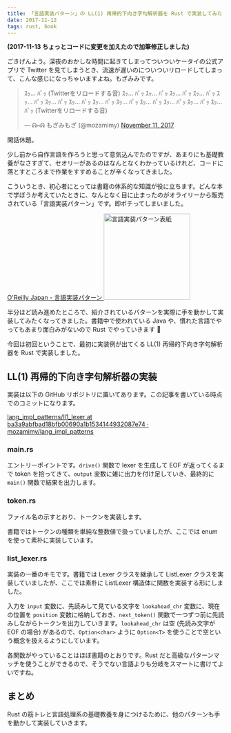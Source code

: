 ```yaml
---
title: 「言語実装パターン」の LL(1) 再帰的下向き字句解析器を Rust で実装してみた
date: 2017-11-12
tags: rust, book
---
```


**(2017-11-13 ちょっとコードに変更を加えたので加筆修正しました)**

ごきげんよう。深夜のおかしな時間に起きてしまってついついケータイの公式アプリで Twitter を見てしまうとき、流速が遅いのについついリロードしてしまって、こんな感じになっちゃいますよね。もざみみです。

<blockquote class="twitter-tweet" data-lang="en"><p lang="ja" dir="ltr">ｽｯ... ﾊﾟｯ (Twitterをリロードする音) ｽｯ... ﾊﾟｯ ｽｯ... ﾊﾟｯ ｽｯ... ﾊﾟｯ ｽｯ... ﾊﾟｯ ｽｯ... ﾊﾟｯ ｽｯ... ﾊﾟｯ ｽｯ... ﾊﾟｯ ｽｯ... ﾊﾟｯ ｽｯ... ﾊﾟｯ ｽｯ... ﾊﾟｯ ｽｯ... ﾊﾟｯ ｽｯ... ﾊﾟｯ ｽｯ... ﾊﾟｯ (Twitterをリロードする音)</p>&mdash; ᕱ⑅ᕱ もざみもざ (@mozamimy) <a href="https://twitter.com/mozamimy/status/929406274709569536?ref_src=twsrc%5Etfw">November 11, 2017</a></blockquote>
<script async src="https://platform.twitter.com/widgets.js" charset="utf-8"></script>

閑話休題。

少し前から自作言語を作ろうと思って意気込んでたのですが、あまりにも基礎教養がなさすぎて、セオリーがあるのはなんとなくわかっているけれど、コードに落とすところまで作業をすすめることが辛くなってきました。

こういうとき、初心者にとっては書籍の体系的な知識が役に立ちます。どんな本で学ぼうか考えていたときに、なんとなく目に止まったのがオライリーから販売されている「言語実装パターン」です。即ポチってしまいました。

<a href="https://www.oreilly.co.jp/books/9784873115320/">
  O'Reilly Japan - 言語実装パターン

  <img alt='言語実装パターン表紙' src='/2017/11/12/lang_impl_patterns_2_2/lang_impl_patterns.jpg' style="width: 200px;">
</a>

半分ほど読み進めたところで、紹介されているパターンを実際に手を動かして実装してみたくなってきました。書籍中で使われている Java や、慣れた言語でやってもあまり面白みがないので Rust でやっていきます 💪

今回は初回ということで、最初に実装例が出てくる LL(1) 再帰的下向き字句解析器を Rust で実装しました。

## LL(1) 再帰的下向き字句解析器の実装

実装は以下の GitHub リポジトリに置いてあります。この記事を書いている時点でのコミットになります。

[lang\_impl\_patterns/ll1\_lexer at ba3a9abfbad18bfb00690a1b1534144932087e74 · mozamimy/lang\_impl\_patterns](https://github.com/mozamimy/lang_impl_patterns/tree/ba3a9abfbad18bfb00690a1b1534144932087e74/ll1_lexer)

### main.rs

<script src="https://gist-it.appspot.com/github/mozamimy/lang_impl_patterns/raw/ba3a9abfbad18bfb00690a1b1534144932087e74/ll1_lexer/src/main.rs"></script>

エントリーポイントです。`drive()` 関数で lexer を生成して EOF が返ってくるまで token を拾ってきて、`output` 変数に雑に出力を付け足していき、最終的に `main()` 関数で結果を出力します。

### token.rs

<script src="https://gist-it.appspot.com/github/mozamimy/lang_impl_patterns/raw/ba3a9abfbad18bfb00690a1b1534144932087e74/ll1_lexer/src/token.rs"></script>

ファイル名の示すとおり、トークンを実装します。

書籍ではトークンの種類を単純な整数値で扱っていましたが、ここでは enum を使って素朴に実装しています。

### list\_lexer.rs

<script src="https://gist-it.appspot.com/github/mozamimy/lang_impl_patterns/raw/ba3a9abfbad18bfb00690a1b1534144932087e74/ll1_lexer/src/list_lexer.rs"></script>

実装の一番のキモです。書籍では Lexer クラスを継承して ListLexer クラスを実装していましたが、ここでは素朴に ListLexer 構造体に関数を実装する形にしました。

入力を `input` 変数に、先読みして見ている文字を `lookahead_chr` 変数に、現在の位置を `position` 変数に格納しておき、`next_token()` 関数で一つずつ前に先読みしながらトークンを出力していきます。`lookahead_chr` は空 (先読み文字が EOF の場合) があるので、`Option<char>` ように `Option<T>` を使うことで空という概念を扱えるようにしています。

各関数がやっていることはほぼ書籍のとおりです。Rust だと高級なパターンマッチを使うことができるので、そうでない言語よりも分岐をスマートに書けてよいですね。

## まとめ

Rust の筋トレと言語処理系の基礎教養を身につけるために、他のパターンも手を動かして実装していきます。
